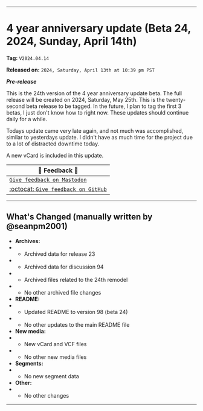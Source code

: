 
***

# 4 year anniversary update (Beta 24, 2024, Sunday, April 14th)

**Tag:** `V2024.04.14`

**Released on:** `2024, Saturday, April 13th at 10:39 pm PST`

***Pre-release***

This is the 24th version of the 4 year anniversary update beta. The full release will be created on 2024, Saturday, May 25th. This is the twenty-second beta release to be tagged. In the future, I plan to tag the first 3 betas, I just don't know how to right now. These updates should continue daily for a while.

Todays update came very late again, and not much was accomplished, similar to yesterdays update. I didn't have as much time for the project due to a lot of distracted downtime today.

A new vCard is included in this update.

| 📣️ Feedback 💬️ |
|---|
| [`Give feedback on Mastodon`](https://techhub.social/deck/@seanpm2001/112237731368032617) |
| [:octocat: `Give feedback on GitHub`](https://github.com/seanpm2001/seanpm2001/discussions/95/) |

---

## What's Changed (manually written by @seanpm2001)

- **Archives:**
- - Archived data for release 23
- - Archived data for discussion 94
- - Archived files related to the 24th remodel
- - No other archived file changes
- **README:**
- - Updated README to version 98 (beta 24)
- - No other updates to the main README file
- **New media:**
- - New vCard and VCF files
- - No other new media files
- **Segments:**
- - No new segment data
- **Other:**
- - No other changes

***

